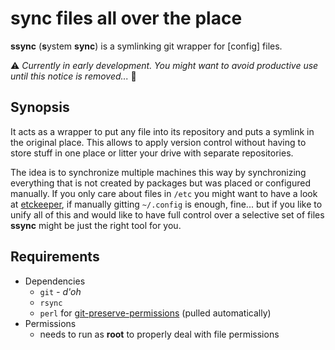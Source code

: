# sync files all over the place
**ssync** (**s**ystem **sync**) is a symlinking git wrapper for [config] files.

:warning: *Currently in early development. You might want to avoid productive use until this notice is removed...* :construction:

## Synopsis
It acts as a wrapper to put any file into its repository and puts a symlink in the original place. This allows to apply version control without having to store stuff in one place or litter your drive with separate repositories.

The idea is to synchronize multiple machines this way by synchronizing everything that is not created by packages but was placed or configured manually. If you only care about files in `/etc` you might want to have a look at [etckeeper](https://github.com/joeyh/etckeeper), if manually gitting `~/.config` is enough, fine... but if you like to unify all of this and would like to have full control over a selective set of files **ssync** might be just the right tool for you.

## Requirements
- Dependencies
  - `git` *- d'oh*
  - `rsync`
  - `perl` for [git-preserve-permissions](https://github.com/dr4ke) (pulled automatically)
- Permissions
  - needs to run as **root** to properly deal with file permissions
